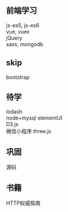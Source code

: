 ## 前端学习
js-es5, js-es6  
vue, vuex  
jQuery  
sass, mongodb

## skip
bootstrap 

## 待学
lodash   
node+mysql
elementUI  
D3.js  
微信小程序
three.js  

## 巩固
源码  

## 书籍
HTTP权威指南  
